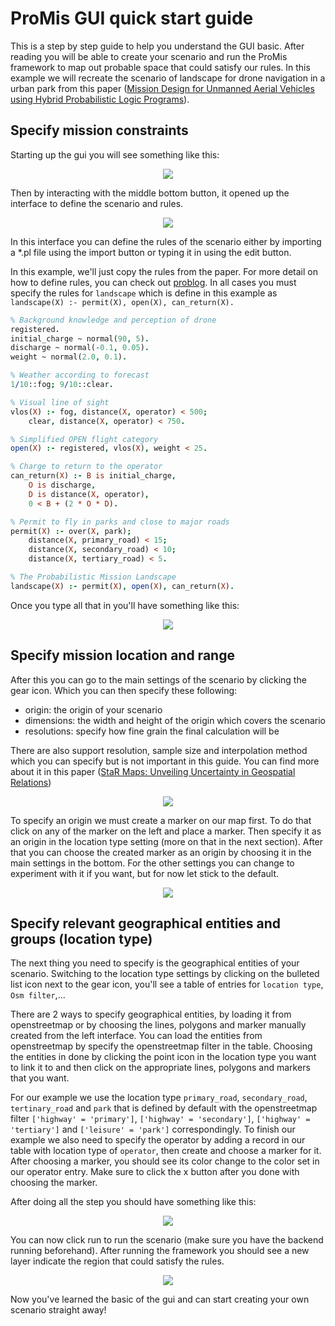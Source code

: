 # ProMis GUI quick start guide
This is a step by step guide to help you understand the GUI basic. After reading you will be able to create your scenario and run the ProMis framework to map out probable space that could satisfy our rules. In this example we will recreate the scenario of landscape for drone navigation in a urban park from this paper ([Mission Design for Unmanned Aerial Vehicles using Hybrid Probabilistic Logic Programs](https://arxiv.org/abs/2406.03454)).

## Specify mission constraints

Starting up the gui you will see something like this:

<p align="center">
  <img src="./frontend/docs/images/start_up.png"/>
</p>

Then by interacting with the middle bottom button, it opened up the interface to define the scenario and rules.

<p align="center">
  <img src="./frontend/docs/images/bottom_bar.png"/>
</p>

In this interface you can define the rules of the scenario either by importing a *.pl file using the import button or typing it in using the edit button. 

In this example, we'll just copy the rules from the paper. For more detail on how to define rules, you can check out [problog](https://dtai.cs.kuleuven.be/problog/). In all cases you must specify the rules for `landscape` which is define in this example as `landscape(X) :- permit(X), open(X), can_return(X).`

```prolog
% Background knowledge and perception of drone
registered.
initial_charge ~ normal(90, 5).
discharge ~ normal(-0.1, 0.05).
weight ~ normal(2.0, 0.1).

% Weather according to forecast
1/10::fog; 9/10::clear.

% Visual line of sight
vlos(X) :- fog, distance(X, operator) < 500;
    clear, distance(X, operator) < 750.

% Simplified OPEN flight category
open(X) :- registered, vlos(X), weight < 25.

% Charge to return to the operator
can_return(X) :- B is initial_charge,
    O is discharge,
    D is distance(X, operator),
    0 < B + (2 * O * D).

% Permit to fly in parks and close to major roads
permit(X) :- over(X, park); 
    distance(X, primary_road) < 15;
    distance(X, secondary_road) < 10;
    distance(X, tertiary_road) < 5.

% The Probabilistic Mission Landscape
landscape(X) :- permit(X), open(X), can_return(X).
```

Once you type all that in you'll have something like this:

<p align="center">
  <img src="./frontend/docs/images/source_edit.png"/>
</p>

## Specify mission location and range

After this you can go to the main settings of the scenario by clicking the gear icon. Which you can then specify these following:

- origin: the origin of your scenario
- dimensions: the width and height of the origin which covers the scenario
- resolutions: specify how fine grain the final calculation will be

There are also support resolution, sample size and interpolation method which you can specify but is not important in this guide. You can find more about it in this paper ([StaR Maps: Unveiling Uncertainty in Geospatial Relations](https://arxiv.org/abs/2412.18356))

<p align="center">
  <img src="./frontend/docs/images/entry_main_settings_new.png"/>
</p>

To specify an origin we must create a marker on our map first. To do that click on any of the marker on the left and place a marker. Then specify it as an origin in the location type setting (more on that in the next section). After that you can choose the created marker as an origin by choosing it in the main settings in the bottom. For the other settings you can change to experiment with it if you want, but for now let stick to the default.

<p align="center">
  <img src="./frontend/docs/images/create_marker_new.png"/>
</p>

## Specify relevant geographical entities and groups (location type)

The next thing you need to specify is the geographical entities of your scenario. Switching to the location type settings by clicking on the bulleted list icon next to the gear icon, you'll see a table of entries for `location type`, `Osm filter`,...

There are 2 ways to specify geographical entities, by loading it from openstreetmap or by choosing the lines, polygons and marker manually created from the left interface. You can load the entities from openstreetmap by specify the openstreetmap filter in the table. Choosing the entities in done by clicking the point icon in the location type you want to link it to and then click on the appropriate lines, polygons and markers that you want.

For our example we use the location type `primary_road`, `secondary_road`, `tertinary_road` and `park` that is defined by default with the openstreetmap filter `['highway' = 'primary']`, `['highway' = 'secondary']`, `['highway' = 'tertiary']` and `['leisure' = 'park']` correspondingly. To finish our example we also need to specify the operator by adding a record in our table with location type of `operator`, then create and choose a marker for it. After choosing a marker, you should see its color change to the color set in our operator entry. Make sure to click the x button after you done with choosing the marker.

After doing all the step you should have something like this:

<p align="center">
  <img src="./frontend/docs/images/location_type_table_new.png"/>
</p>

You can now click run to run the scenario (make sure you have the backend running beforehand). After running the framework you should see a new layer indicate the region that could satisfy the rules.

<p align="center">
  <img src="./frontend/docs/images/final_landscape.png"/>
</p>

Now you've learned the basic of the gui and can start creating your own scenario straight away!





